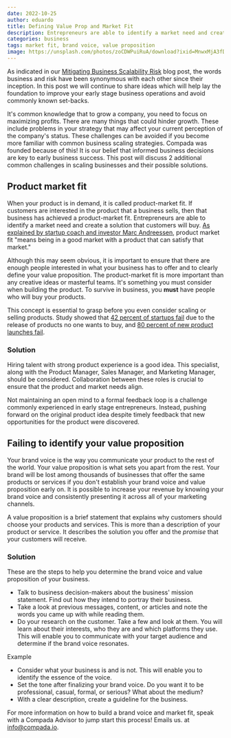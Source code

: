 ```yaml
---
date: 2022-10-25
author: eduardo
title: Defining Value Prop and Market Fit
description: Entrepreneurs are able to identify a market need and create a solution that customers will buy, while your value proposition is what sets you apart from the rest.
categories: business
tags: market fit, brand voice, value proposition
image: https://unsplash.com/photos/zoCDWPuiRuA/download?ixid=MnwxMjA3fDB8MXxhbGx8fHx8fHx8fHwxNjY2NzIzNzk1&force=true&w=1920
---
```


As indicated in our [Mitigating Business Scalability Risk](https://www.compada.io/solutions/business/2022/10/21/risk) blog post, the words business and risk have been synonymous with each other since their inception. In this post we will continue to share ideas which will help lay the foundation to improve your early stage business operations and avoid commonly known set-backs.

It's common knowledge that to grow a company, you need to focus on maximizing profits. There are many things that could hinder growth. These include problems in your strategy that may affect your current perception of the company's status. These challenges can be avoided if you become more familiar with common business scaling strategies. Compada was founded because of this! It is our belief that informed business decisions are key to early business success. This post will discuss 2 additional common challenges in scaling businesses and their possible solutions.

## Product market fit

When your product is in demand, it is called product-market fit. If customers are interested in the product that a business sells, then that business has achieved a product-market fit. Entrepreneurs are able to identify a market need and create a solution that customers will buy. [As explained by startup coach and investor Marc Andreessen](https://pmarchive.com/guide_to_startups_part4.html), product market fit "means being in a good market with a product that can satisfy that market."

Although this may seem obvious, it is important to ensure that there are enough people interested in what your business has to offer and to clearly define your value proposition. The product-market fit is more important than any creative ideas or masterful teams. It's something you must consider when building the product. To survive in business, you **must** have people who will buy your products.

This concept is essential to grasp before you even consider scaling or selling products. Study showed that [42 percent of startups fail](https://www.cbinsights.com/research/startup-failure-reasons-top/) due to the release of products no one wants to buy, and [80 percent of new product launches fail](https://www.publicity.com/marketsmart-newsletters/percentage-new-products-fail/).

### Solution

Hiring talent with strong product experience is a good idea. This specialist, along with the Product Manager, Sales Manager, and Marketing Manager, should be considered. Collaboration between these roles is crucial to ensure that the product and market needs align.

Not maintaining an open mind to a formal feedback loop is a challenge commonly experienced in early stage entrepreneurs. Instead, pushing forward on the original product idea despite timely feedback that new opportunities for the product were discovered.

## Failing to identify your value proposition

Your brand voice is the way you communicate your product to the rest of the world. Your value proposition is what sets you apart from the rest. Your brand will be lost among thousands of businesses that offer the same products or services if you don't establish your brand voice and value proposition early on. It is possible to increase your revenue by knowing your brand voice and consistently presenting it across all of your marketing channels.

A value proposition is a brief statement that explains why customers should choose your products and services. This is more than a description of your product or service. It describes the solution you offer and the _promise_ that your customers will receive.

### Solution

These are the steps to help you determine the brand voice and value proposition of your business.

- Talk to business decision-makers about the business' mission statement. Find out how they intend to portray their business.
- Take a look at previous messages, content, or articles and note the words you came up with while reading them.
- Do your research on the customer. Take a few and look at them. You will learn about their interests, who they are and which platforms they use. This will enable you to communicate with your target audience and determine if the brand voice resonates.

Example

- Consider what your business is and is not. This will enable you to identify the essence of the voice.
- Set the tone after finalizing your brand voice. Do you want it to be professional, casual, formal, or serious? What about the medium?
- With a clear description, create a guideline for the business.

For more information on how to build a brand voice and market fit, speak with a Compada Advisor to jump start this process! Emails us. at [info@compada.io](info@compada.io).
